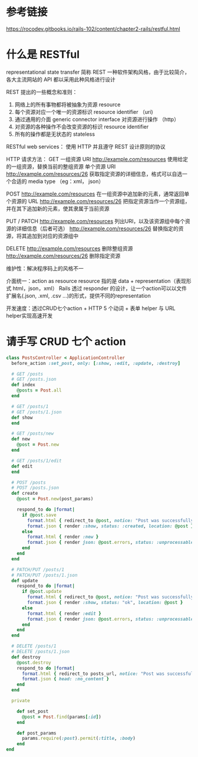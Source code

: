# 参考链接
https://rocodev.gitbooks.io/rails-102/content/chapter2-rails/restful.html

# 什么是 RESTful
representational state transfer 简称 REST
一种软件架构风格，由于比较简介，各大主流网站的 API 都以采用此种风格进行设计

REST 提出的一些概念和准则：
1. 网络上的所有事物都将被抽象为资源 resource
2. 每个资源对应一个唯一的资源标识 resource identifier        （uri)
3. 通过通用的介面 generic connector interface 对资源进行操作 （http）
4. 对资源的各种操作不会改变资源的标识 resource identifier
5. 所有的操作都是无状态的 stateless

RESTful web services：
使用 HTTP 并且遵守 REST 设计原则的协议

HTTP 请求方法：
GET
一组资源 URI
http://example.com/resources
使用给定的一组资源，替换当前的整组资源
单个资源 URI
http://example.com/resources/26
获取指定资源的详细信息，格式可以自选一个合适的 media type （eg：xml， json）

POST
http://example.com/resources
在一组资源中追加新的元素，通常返回单个资源的 URL
http://example.com/resources/26
把指定资源当作一个资源组，并在其下追加新的元素，使其隶属于当前资源

PUT / PATCH
http://example.com/resources
列出URI，以及该资源组中每个资源的详细信息（后者可选）
http://example.com/resources/26
替换指定的资源，将其追加到对应的资源组中

DELETE
http://example.com/resources
删除整组资源
http://example.com/resources/26
删除指定资源

维护性：解决程序码上的风格不一

介面统一：action as resource
resource 指的是 data + representation（表现形式 html，json，xml）
Rails 透过 responder 的设计，让一个action可以以文件扩展名(.json, .xml, .csv ...)的形式，提供不同的representation

开发速度：透过CRUD七个action + HTTP 5 个动词 + 表单 helper 与 URL helper实现高速开发

# 请手写 CRUD 七个 action

```ruby
class PostsController < ApplicationController
  before_action :set_post, only: [:show, :edit, :update, :destroy]

  # GET /posts
  # GET /posts.json
  def index
    @posts = Post.all
  end

  # GET /posts/1
  # GET /posts/1.json
  def show
  end

  # GET /posts/new
  def new
    @post = Post.new
  end

  # GET /posts/1/edit
  def edit
  end

  # POST /posts
  # POST /posts.json
  def create
    @post = Post.new(post_params)

    respond_to do |format|
      if @post.save
        format.html { redirect_to @post, notice: "Post was successfully created." }
        format.json { render :show, status: :created, location: @post }
      else
        format.html { render :new }
        format.json { render json: @post.errors, status: :unprocessable_entity }
      end
    end
  end

  # PATCH/PUT /posts/1
  # PATCH/PUT /posts/1.json
  def update
    respond_to do |format|
      if @post.update
        format.html { redirect_to @post, notice: "Post was successfully updated." }
        format.json { render :show, status: "ok", location: @post }
      else
        format.html { render :edit }
        format.json { render json: @post.errors, status: :unprocessable_entity }
      end
    end
  end

  # DELETE /posts/1
  # DELETE /posts/1.json
  def destroy
    @post.destroy
    respond_to do |format|
      format.html { redirect_to posts_url, notice: "Post was successfully destroyed." }
      format.json { head: :no_content }
    end
  end

  private

    def set_post
      @post = Post.find(params[:id])
    end

    def post_params
      params.require(:post).permit(:title, :body)
    end
end
```
